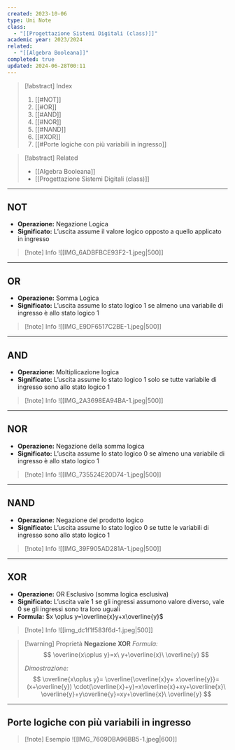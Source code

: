 ```yaml
---
created: 2023-10-06
type: Uni Note
class:
  - "[[Progettazione Sistemi Digitali (class)]]"
academic year: 2023/2024
related:
  - "[[Algebra Booleana]]"
completed: true
updated: 2024-06-28T00:11
---
```

>[!abstract] Index
>1. [[#NOT]]
>2. [[#OR]]
>3. [[#AND]]
>4. [[#NOR]]
>5. [[#NAND]]
>6. [[#XOR]]
>7. [[#Porte logiche con più variabili in ingresso]]

>[!abstract] Related
>- [[Algebra Booleana]]
>- [[Progettazione Sistemi Digitali (class)]]

---
## NOT

- **Operazione:** Negazione Logica
- **Significato:** L’uscita assume il valore logico opposto a quello applicato in ingresso

>[!note] Info
>![[IMG_6ADBFBCE93F2-1.jpeg|500]]

---
## OR

- **Operazione:** Somma Logica
- **Significato:** L’uscita assume lo stato logico 1 se almeno una variabile di ingresso è allo stato logico 1

>[!note] Info
>![[IMG_E9DF6517C2BE-1.jpeg|500]]

---
## AND

- **Operazione:** Moltiplicazione logica
- **Significato:** L’uscita assume lo stato logico 1 solo se tutte variabile di ingresso sono allo stato logico 1

>[!note] Info
>![[IMG_2A3698EA94BA-1.jpeg|500]]

----
## NOR

- **Operazione:** Negazione della somma logica
- **Significato:** L’uscita assume lo stato logico 0 se almeno una variabile di ingresso è allo stato logico 1

>[!note] Info
>![[IMG_735524E20D74-1.jpeg|500]]

---
## NAND

- **Operazione:** Negazione del prodotto logico
- **Significato:** L’uscita assume lo stato logico 0 se tutte le variabili di ingresso sono allo stato logico 1

>[!note] Info
>![[IMG_39F905AD281A-1.jpeg|500]]

---
## XOR

- **Operazione:** OR Esclusivo (somma logica esclusiva)
- **Significato:** L’uscita vale 1 se gli ingressi assumono valore diverso, vale 0 se gli ingressi sono tra loro uguali
- **Formula:**  $x \oplus y=\overline{x}y+x\overline{y}$

>[!note] Info
>![[img_dc1f1f583f6d-1.jpeg|500]]

>[!warning] Proprietà
>**Negazione XOR**
>*Formula:* 
>$$
>\overline{x\oplus y}=x\ y+\overline{x}\ \overline{y}
>$$
>
>*Dimostrazione:* 
>$$
>\overline{x\oplus y}= \overline{\overline{x}y+ x\overline{y}}=(x+\overline{y}) \cdot(\overline{x}+y)=x\overline{x}+xy+\overline{x}\ \overline{y}+y\overline{y}=xy+\overline{x}\ \overline{y}
>$$

---
## Porte logiche con più variabili in ingresso

>[!note] Esempio
>![[IMG_7609DBA96BB5-1.jpeg|600]]
